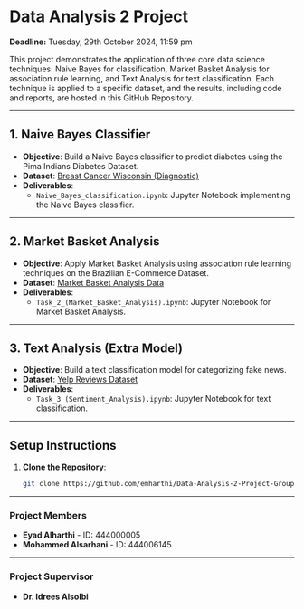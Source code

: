# Data Analysis 2 Project

**Deadline:** Tuesday, 29th October 2024, 11:59 pm

This project demonstrates the application of three core data science techniques: Naive Bayes for classification, Market Basket Analysis for association rule learning, and Text Analysis for text classification. Each technique is applied to a specific dataset, and the results, including code and reports, are hosted in this GitHub Repository.


---

## 1. Naive Bayes Classifier

- **Objective**: Build a Naive Bayes classifier to predict diabetes using the Pima Indians Diabetes Dataset.
- **Dataset**: [Breast Cancer Wisconsin (Diagnostic)](https://archive.ics.uci.edu/dataset/17/breast+cancer+wisconsin+diagnostic)
- **Deliverables**:
  - `Naive_Bayes_classification.ipynb`: Jupyter Notebook implementing the Naive Bayes classifier.

---

## 2. Market Basket Analysis

- **Objective**: Apply Market Basket Analysis using association rule learning techniques on the Brazilian E-Commerce Dataset.
- **Dataset**: [Market Basket Analysis Data](https://www.kaggle.com/datasets/ahmtcnbs/datasets-for-appiori)
- **Deliverables**:
  - `Task_2_(Market_Basket_Analysis).ipynb`: Jupyter Notebook for Market Basket Analysis.

---

## 3. Text Analysis (Extra Model)

- **Objective**: Build a text classification model for categorizing fake news.
- **Dataset**: [Yelp Reviews Dataset](https://www.kaggle.com/datasets/yelp-dataset/yelp-dataset)
- **Deliverables**:
  - `Task_3 (Sentiment_Analysis).ipynb`: Jupyter Notebook for text classification.

---

## Setup Instructions

1. **Clone the Repository**:
   ```bash
   git clone https://github.com/emharthi/Data-Analysis-2-Project-Group-6-.git

---
### Project Members
- **Eyad Alharthi** - ID: 444000005
- **Mohammed Alsarhani** - ID: 444006145
  


---
### Project Supervisor
- **Dr. Idrees Alsolbi**

